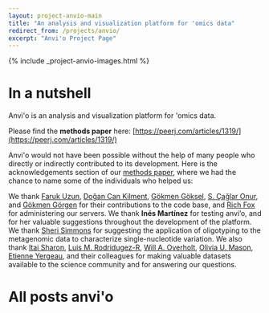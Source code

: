 ```yaml
---
layout: project-anvio-main
title: "An analysis and visualization platform for 'omics data"
redirect_from: /projects/anvio/
excerpt: "Anvi'o Project Page"
---
```


{% include _project-anvio-images.html %}

# In a nutshell

Anvi'o is an analysis and visualization platform for 'omics data.

Please find the **methods paper** here: [https://peerj.com/articles/1319/](https://peerj.com/articles/1319/) 

Anvi'o would not have been possible without the help of many people who directly or indirectly contributed to its development. Here is the acknowledgements section of our [methods paper](https://peerj.com/articles/1319/), where we had the chance to name some of the individuals who helped us:

<div class="quotable">
We thank <a href="https://www.linkedin.com/in/farukuzun" target="_blank">Faruk Uzun</a>, <a href="https://twitter.com/dcankilment" target="_blank">Doğan Can Kilment</a>, <a href="https://github.com/gokmen" target="_blank">Gökmen Göksel</a>, <a href="https://github.com/caglar10ur" target="_blank">S. Çağlar Onur</a>, and <a href="https://github.com/gkmngrgn" target="_blank">Gökmen Görgen</a> for their contributions to the code base, and <a href="http://www.richfox.org/me/" target="_blank">Rich Fox</a> for administering our servers. We thank <b>Inés Martínez</b> for testing anvi’o, and for her valuable suggestions throughout the development of the platform. We thank <a href="https://twitter.com/phyllosphere" target="_blank">Sheri Simmons</a> for suggesting the application of oligotyping to the metagenomic data to characterize single-nucleotide variation. We also thank <a href="https://www.linkedin.com/pub/itai-sharon/0/8a1/93b" target="_blank">Itai Sharon</a>, <a href="https://scholar.google.com/citations?user=NflBi1cAAAAJ" target="_blank">Luis M. Rodridugez-R</a>, <a href="https://scholar.google.com/citations?user=ljGGBFwAAAAJ&hl=en" target="_blank">Will A. Overholt</a>, <a href="http://eoas.fsu.edu/people/faculty/dr-olivia-mason" target="_blank">Olivia U. Mason</a>, <a href="http://www.microbialecology.ca/" target="_blank">Etienne Yergeau</a>, and their colleagues for making valuable datasets available to the science community and for answering our questions.
</div>

# All posts anvi'o
